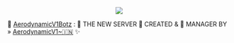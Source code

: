 <p align="center"><a href="https://t.me/AerodynamicV1_Official"><img src="https://telegra.ph//file/2a8e42a346478715b197f.jpg"></a></p>

🥀 [AerodynamicV1Botz](https://t.me/AerodynamicV1Botz) : 🍁 THE NEW SERVER 📡
CREATED & 💞 MANAGER BY » [AerodynamicV1~🇮🇳](https://t.me/AerodynamicV1_Official) ✨
